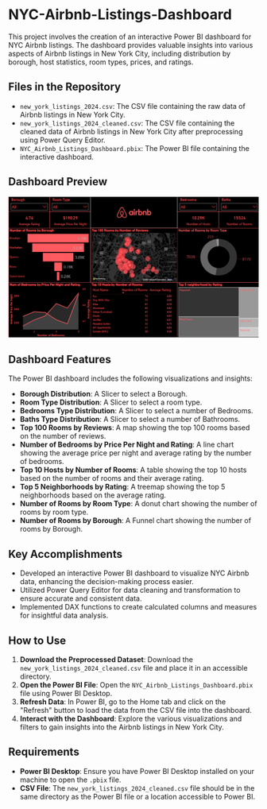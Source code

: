 # NYC-Airbnb-Listings-Dashboard

This project involves the creation of an interactive Power BI dashboard for NYC Airbnb listings. The dashboard provides valuable insights into various aspects of Airbnb listings in New York City, including distribution by borough, host statistics, room types, prices, and ratings.

## Files in the Repository

- `new_york_listings_2024.csv`: The CSV file containing the raw data of Airbnb listings in New York City.
- `new_york_listings_2024_cleaned.csv`: The CSV file containing the cleaned data of Airbnb listings in New York City after preprocessing using Power Query Editor.
- `NYC_Airbnb_Listings_Dashboard.pbix`: The Power BI file containing the interactive dashboard.

## Dashboard Preview

![NYC Airbnb Listings Dashboard](./dashboard.png)

## Dashboard Features

The Power BI dashboard includes the following visualizations and insights:

- **Borough Distribution**: A Slicer to select a Borough.
- **Room Type Distribution**: A Slicer to select a room type.
- **Bedrooms Type Distribution**: A Slicer to select a number of Bedrooms.
- **Baths Type Distribution**: A Slicer to select a number of Bathrooms.
- **Top 100 Rooms by Reviews**: A map showing the top 100 rooms based on the number of reviews.
- **Number of Bedrooms by Price Per Night and Rating**: A line chart showing the average price per night and average rating by the number of bedrooms.
- **Top 10 Hosts by Number of Rooms**: A table showing the top 10 hosts based on the number of rooms and their average rating.
- **Top 5 Neighborhoods by Rating**: A treemap showing the top 5 neighborhoods based on the average rating.
- **Number of Rooms by Room Type**: A donut chart showing the number of rooms by room type.
- **Number of Rooms by Borough**: A Funnel chart showing the number of rooms by Borough.

## Key Accomplishments

- Developed an interactive Power BI dashboard to visualize NYC Airbnb data, enhancing the decision-making process easier.
- Utilized Power Query Editor for data cleaning and transformation to ensure accurate and consistent data.
- Implemented DAX functions to create calculated columns and measures for insightful data analysis.

## How to Use

1. **Download the Preprocessed Dataset**: Download the `new_york_listings_2024_cleaned.csv` file and place it in an accessible directory.
2. **Open the Power BI File**: Open the `NYC_Airbnb_Listings_Dashboard.pbix` file using Power BI Desktop.
3. **Refresh Data**: In Power BI, go to the Home tab and click on the "Refresh" button to load the data from the CSV file into the dashboard.
4. **Interact with the Dashboard**: Explore the various visualizations and filters to gain insights into the Airbnb listings in New York City.

## Requirements

- **Power BI Desktop**: Ensure you have Power BI Desktop installed on your machine to open the `.pbix` file.
- **CSV File**: The `new_york_listings_2024_cleaned.csv` file should be in the same directory as the Power BI file or a location accessible to Power BI.
